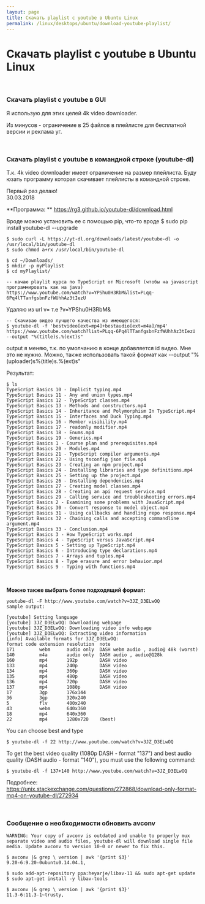 ```yaml
---
layout: page
title: Скачать playlist с youtube в Ubuntu Linux
permalink: /linux/desktops/ubuntu/download-youtube-playlist/
---
```



# Скачать playlist с youtube в Ubuntu Linux

<br/>

### Скачать playlist с youtube в GUI

Я использую для этих целей 4k video downloader.

Из минусов - ограничение в 25 файлов в плейлисте для бесплатной версии и реклама уг.



<br/>

### Скачать playlist с youtube в командной строке (youtube-dl)

Т.к. 4k video downloader имеет ограничение на размер плейлиста. Буду юзать программу которая скачивает плейлисты в командной строке.

Первый раз делаю!  
30.03.2018


**Программа: **
https://rg3.github.io/youtube-dl/download.html


Вроде можно установить ее с помощью pip, что-то вроде $ sudo pip install youtube-dl --upgrade


    $ sudo curl -L https://yt-dl.org/downloads/latest/youtube-dl -o /usr/local/bin/youtube-dl
    $ sudo chmod a+rx /usr/local/bin/youtube-dl

    $ cd ~/Downloads/
    $ mkdir -p myPlaylist
    $ cd myPlaylist/

    -- качаю playlit курса по TypeScript от Microsoft (чтобы на javascript программировать как на java)
    https://www.youtube.com/watch?v=YPShu0H3RbM&list=PLqq-6Pq4lTTanfgsbnFzfWUhhAz3tIezU
    
Удаляю из url v=<ID> т.е ?v=YPShu0H3RbM&
    
    -- Скачиваю видео лучшего качества из имеющегося:
    $ youtube-dl -f 'bestvideo[ext=mp4]+bestaudio[ext=m4a]/mp4' https://www.youtube.com/watch?list=PLqq-6Pq4lTTanfgsbnFzfWUhhAz3tIezU --output "%(title)s.%(ext)s"
    

output я меняю, т.к. по умолчанию в конце добавляется id видео. Мне это не нужно. 
Можно, также использовать такой формат как --output "%(uploader)s%(title)s.%(ext)s"


Результат:

    $ ls
    TypeScript Basics 10 - Implicit typing.mp4
    TypeScript Basics 11 - Any and union types.mp4
    TypeScript Basics 12 - TypeScript classes.mp4
    TypeScript Basics 13 - Methods and constructors.mp4
    TypeScript Basics 14 - Inheritance and Polymorphism In TypeScript.mp4
    TypeScript Basics 15 - Interfaces and Duck Typing.mp4
    TypeScript Basics 16 - Member visibility.mp4
    TypeScript Basics 17 - readonly modifier.mp4
    TypeScript Basics 18 - Enums.mp4
    TypeScript Basics 19 - Generics.mp4
    TypeScript Basics 1 - Course plan and prerequisites.mp4
    TypeScript Basics 20 - Modules.mp4
    TypeScript Basics 21 - TypeScript compiler arguments.mp4
    TypeScript Basics 22 - Using tsconfig json file.mp4
    TypeScript Basics 23 - Creating an npm project.mp4
    TypeScript Basics 24 - Installing libraries and type definitions.mp4
    TypeScript Basics 25 - Setting up the project.mp4
    TypeScript Basics 26 - Installing dependencies.mp4
    TypeScript Basics 27 - Creating model classes.mp4
    TypeScript Basics 28 - Creating an api request service.mp4
    TypeScript Basics 29 - Calling service and troubleshooting errors.mp4
    TypeScript Basics 2 - Examining some problems with JavaScript.mp4
    TypeScript Basics 30 - Convert response to model object.mp4
    TypeScript Basics 31 - Using callbacks and handling repo response.mp4
    TypeScript Basics 32 - Chaining calls and accepting commandline argument.mp4
    TypeScript Basics 33 - Conclusion.mp4
    TypeScript Basics 3 - How TypeScript works.mp4
    TypeScript Basics 4 - TypeScript versus JavaScript.mp4
    TypeScript Basics 5 - Setting up TypeScript.mp4
    TypeScript Basics 6 - Introducing type declarations.mp4
    TypeScript Basics 7 - Arrays and tuples.mp4
    TypeScript Basics 8 - Type erasure and error behavior.mp4
    TypeScript Basics 9 - Typing with functions.mp4

    
<br/>
    
**Можно также выбрать более подходящий формат:**

    youtube-dl -F http://www.youtube.com/watch?v=3JZ_D3ELwOQ
    sample output:

    [youtube] Setting language
    [youtube] 3JZ_D3ELwOQ: Downloading webpage
    [youtube] 3JZ_D3ELwOQ: Downloading video info webpage
    [youtube] 3JZ_D3ELwOQ: Extracting video information
    [info] Available formats for 3JZ_D3ELwOQ:
    format code extension resolution  note 
    171         webm      audio only  DASH webm audio , audio@ 48k (worst)
    140         m4a       audio only  DASH audio , audio@128k
    160         mp4       192p        DASH video 
    133         mp4       240p        DASH video 
    134         mp4       360p        DASH video 
    135         mp4       480p        DASH video 
    136         mp4       720p        DASH video 
    137         mp4       1080p       DASH video 
    17          3gp       176x144     
    36          3gp       320x240     
    5           flv       400x240     
    43          webm      640x360     
    18          mp4       640x360     
    22          mp4       1280x720    (best)
    
    
You can choose best and type

    $ youtube-dl -f 22 http://www.youtube.com/watch?v=3JZ_D3ELwOQ
    
To get the best video quality (1080p DASH - format "137") and best audio quality (DASH audio - format "140"), you must use the following command:

    $ youtube-dl -f 137+140 http://www.youtube.com/watch?v=3JZ_D3ELwOQ

    
Подробнее:      
https://unix.stackexchange.com/questions/272868/download-only-format-mp4-on-youtube-dl/272934

<br/>

### Сообщение о необходимости обновить avconv

    WARNING: Your copy of avconv is outdated and unable to properly mux separate video and audio files, youtube-dl will download single file media. Update avconv to version 10-0 or newer to fix this.

    $ avconv |& grep \ version | awk '{print $3}'
    9.20-6:9.20-0ubuntu0.14.04.1,
    
    $ sudo add-apt-repository ppa:heyarje/libav-11 && sudo apt-get update
    $ sudo apt-get install -y libav-tools

    $ avconv |& grep \ version | awk '{print $3}'
    11.3-6:11.3-1~trusty,
